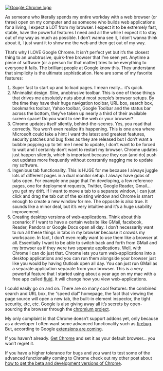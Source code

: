 <!--
slug: why-i-love-google-chrome-and-you-should-too
date: Sun Feb 08 2009 09:00:00 GMT+0100 (CET)
tags: google, chrome, browsers
title: Why I love Google Chrome (and you should too)
id: 98749783
link: http://joreteg.com/post/98749783/why-i-love-google-chrome-and-you-should-too
raw: {"blog_name":"henrikjoreteg","id":98749783,"post_url":"http://joreteg.com/post/98749783/why-i-love-google-chrome-and-you-should-too","slug":"why-i-love-google-chrome-and-you-should-too","type":"text","date":"2009-02-08 08:00:00 GMT","timestamp":1234080000,"state":"published","format":"markdown","reblog_key":"OeuNabpv","tags":["google","chrome","browsers"],"short_url":"http://tmblr.co/ZgL_Yy5uirN","recommended_source":null,"recommended_color":null,"highlighted":[],"note_count":0,"title":"Why I love Google Chrome (and you should too)","body":"<p><a href=\"http://www.google.com/chrome\"><img src=\"http://farm4.static.flickr.com/3075/2820302020_14d8760918_o.jpg\" alt=\"Google Chrome logo\"/></a></p>\n\n<p>As someone who literally spends my entire workday with a web browser (or three) open on my computer and as someone who builds web applications for a living, I expect a LOT from my browser. I expect it to be extremely fast, stable, have the powerful features I need and all the while I expect it to stay out of my way as much as possible. I don&rsquo;t wanna see it, I don&rsquo;t wanna think about it, I just want it to show me the web and then get out of my way.</p>\n\n<p>That&rsquo;s why I LOVE Google Chrome. It isn&rsquo;t perfect yet but it&rsquo;s the closest thing to an unobtrusive, quirk-free browser that I&rsquo;ve seen yet. Anytime a piece of software (or a person for that matter) tries to be everything to everyone it fails. The brilliant people at Google know this. They understand that simplicity is the ultimate sophistication. Here are some of my favorite features:</p>\n\n<ol><li>Super fast to start up and to load pages. I mean really&hellip; it&rsquo;s quick.</li>\n<li>Minimalist design. Slim, unobtrusive toolbar. This is one of those things that drives me absolutely nuts about most people&rsquo;s browser setups. By the time they have their huge navigation toolbar, URL box, search box, bookmarks toolbar, Yahoo toolbar, Google Toolbar and the status bar across the bottom, they&rsquo;ve taken up nearly a third of their available screen space! Do you want to see the web or your browser?</li>\n<li>Chrome updates itself silently, behind-the-scenes. Yes, you read that correctly. You won&rsquo;t even realize it&rsquo;s happening. This is one area where Microsoft could take a hint: I want the latest and greatest features, security patches and bug fixes as they are released but I don&rsquo;t want a bubble popping up to tell me I need to update, I don&rsquo;t want to be forced to wait and I certainly don&rsquo;t want to restart my browser. Chrome updates just happen silently, which is important because they can (and do) push out updates more frequently without constantly nagging me to update my software.</li>\n<li>Ingenious tab functionality. This is HUGE for me because I always juggle lots of different pages in a dual monitor setup. I always have gobs of tabs open. For example one page that I&rsquo;m developing, a few reference pages, one for deployment requests, Twitter, Google Reader, Gmail&hellip; you get my drift. If I want to move a tab to a separate window, I can just click and drag the tab out of the existing window and Chrome is smart enough to create a new window for me. The opposite is also true. It sounds like a minor deal, but it&rsquo;s very intuitive and it&rsquo;s a huge usability improvement.</li>\n<li>Creating desktop versions of web-applications. Think about this scenario: if I want to have a certain website like GMail, facebook, Reader, Pandora or Google Docs open all day. I don&rsquo;t necessarily want to run all these things in tabs in my browser because it crowds my workspace. In fact, I don&rsquo;t even really want to use them like a browser at all. Essentially I want to be able to switch back and forth from GMail and my browser as if they were two separate applications. Well, with Chrome I can do just that. Chrome lets you turn web-applications into a desktop applications and you can run them alongside your browser just like you would by having Outlook open all day. You can just run GMail as a separate application separate from your browser. This is a very powerful feature that I started using about a year ago on my mac with a free app called <a href=\"http://fluidapp.com/\">fluid</a>. It will change how you view web-applications.</li>\n</ol><p>I could easily go on and on. There are so many cool features: the combined search and URL box, the &ldquo;speed dial&rdquo; homepage, the fact that viewing the page source will open a new tab, the built-in element inspector, the tight security, etc, etc. Google is also giving away all it&rsquo;s secrets by open-sourcing the browser through the <a href=\"http://code.google.com/chromium/\">chromium project</a>.</p>\n\n<p>My only complaint is that Chrome doesn&rsquo;t support addons yet, only because as a developer I often want some advanced functionality such as <a href=\"http://getfirebug.com/\">firebug</a>. But, according to Google <a href=\"http://dev.chromium.org/developers/design-documents/extensions\">extensions are coming</a>.</p>\n\n<p>If you haven&rsquo;t already. <a href=\"http://google.com/chrome\">Get Chrome</a> and set it as your default browser&hellip; you won&rsquo;t regret it.</p>\n\n<p>If you have a higher tolerance for bugs and you want to test some of the advanced functionality coming to Chrome check out my other post about <a href=\"http://www.joreteg.com/blog/2009/jan/12/how-get-beta-and-dev-versions-google-chrome/\">how to get the beta and development versions of Chrome</a>.</p>","reblog":{"tree_html":"","comment":"<p><a href=\"http://www.google.com/chrome\"><img src=\"http://farm4.static.flickr.com/3075/2820302020_14d8760918_o.jpg\" alt=\"Google Chrome logo\"></a></p>\n\n<p>As someone who literally spends my entire workday with a web browser (or three) open on my computer and as someone who builds web applications for a living, I expect a LOT from my browser. I expect it to be extremely fast, stable, have the powerful features I need and all the while I expect it to stay out of my way as much as possible. I don’t wanna see it, I don’t wanna think about it, I just want it to show me the web and then get out of my way.</p>\n\n<p>That’s why I LOVE Google Chrome. It isn’t perfect yet but it’s the closest thing to an unobtrusive, quirk-free browser that I’ve seen yet. Anytime a piece of software (or a person for that matter) tries to be everything to everyone it fails. The brilliant people at Google know this. They understand that simplicity is the ultimate sophistication. Here are some of my favorite features:</p>\n\n<ol><li>Super fast to start up and to load pages. I mean really… it’s quick.</li>\n<li>Minimalist design. Slim, unobtrusive toolbar. This is one of those things that drives me absolutely nuts about most people’s browser setups. By the time they have their huge navigation toolbar, URL box, search box, bookmarks toolbar, Yahoo toolbar, Google Toolbar and the status bar across the bottom, they’ve taken up nearly a third of their available screen space! Do you want to see the web or your browser?</li>\n<li>Chrome updates itself silently, behind-the-scenes. Yes, you read that correctly. You won’t even realize it’s happening. This is one area where Microsoft could take a hint: I want the latest and greatest features, security patches and bug fixes as they are released but I don’t want a bubble popping up to tell me I need to update, I don’t want to be forced to wait and I certainly don’t want to restart my browser. Chrome updates just happen silently, which is important because they can (and do) push out updates more frequently without constantly nagging me to update my software.</li>\n<li>Ingenious tab functionality. This is HUGE for me because I always juggle lots of different pages in a dual monitor setup. I always have gobs of tabs open. For example one page that I’m developing, a few reference pages, one for deployment requests, Twitter, Google Reader, Gmail… you get my drift. If I want to move a tab to a separate window, I can just click and drag the tab out of the existing window and Chrome is smart enough to create a new window for me. The opposite is also true. It sounds like a minor deal, but it’s very intuitive and it’s a huge usability improvement.</li>\n<li>Creating desktop versions of web-applications. Think about this scenario: if I want to have a certain website like GMail, facebook, Reader, Pandora or Google Docs open all day. I don’t necessarily want to run all these things in tabs in my browser because it crowds my workspace. In fact, I don’t even really want to use them like a browser at all. Essentially I want to be able to switch back and forth from GMail and my browser as if they were two separate applications. Well, with Chrome I can do just that. Chrome lets you turn web-applications into a desktop applications and you can run them alongside your browser just like you would by having Outlook open all day. You can just run GMail as a separate application separate from your browser. This is a very powerful feature that I started using about a year ago on my mac with a free app called <a href=\"http://fluidapp.com/\">fluid</a>. It will change how you view web-applications.</li>\n</ol><p>I could easily go on and on. There are so many cool features: the combined search and URL box, the “speed dial” homepage, the fact that viewing the page source will open a new tab, the built-in element inspector, the tight security, etc, etc. Google is also giving away all it’s secrets by open-sourcing the browser through the <a href=\"http://code.google.com/chromium/\">chromium project</a>.</p>\n\n<p>My only complaint is that Chrome doesn’t support addons yet, only because as a developer I often want some advanced functionality such as <a href=\"http://getfirebug.com/\">firebug</a>. But, according to Google <a href=\"http://dev.chromium.org/developers/design-documents/extensions\">extensions are coming</a>.</p>\n\n<p>If you haven’t already. <a href=\"http://google.com/chrome\">Get Chrome</a> and set it as your default browser… you won’t regret it.</p>\n\n<p>If you have a higher tolerance for bugs and you want to test some of the advanced functionality coming to Chrome check out my other post about <a href=\"http://www.joreteg.com/blog/2009/jan/12/how-get-beta-and-dev-versions-google-chrome/\">how to get the beta and development versions of Chrome</a>.</p>"},"trail":[{"blog":{"name":"henrikjoreteg","active":true,"theme":{"header_full_width":1500,"header_full_height":500,"header_focus_width":676,"header_focus_height":380,"avatar_shape":"circle","background_color":"#F6F6F6","body_font":"Helvetica Neue","header_bounds":"0,1249,380,573","header_image":"http://static.tumblr.com/df7befc8b0387cf597578e613c221cb3/uzkwgdq/FAjnt7hyg/tumblr_static_agmw2bdhkjs4ws4sscw44swgc.jpg","header_image_focused":"http://static.tumblr.com/df7befc8b0387cf597578e613c221cb3/uzkwgdq/1oSnt7hyh/tumblr_static_tumblr_static_agmw2bdhkjs4ws4sscw44swgc_focused_v3.jpg","header_image_scaled":"http://static.tumblr.com/df7befc8b0387cf597578e613c221cb3/uzkwgdq/FAjnt7hyg/tumblr_static_agmw2bdhkjs4ws4sscw44swgc_2048_v2.jpg","header_stretch":true,"link_color":"#529ECC","show_avatar":true,"show_description":true,"show_header_image":true,"show_title":true,"title_color":"#444444","title_font":"Helvetica Neue","title_font_weight":"bold"}},"post":{"id":"98749783"},"content_raw":"<p><a href=\"http://www.google.com/chrome\"><img src=\"http://farm4.static.flickr.com/3075/2820302020_14d8760918_o.jpg\" alt=\"Google Chrome logo\"></a></p>\n\n<p>As someone who literally spends my entire workday with a web browser (or three) open on my computer and as someone who builds web applications for a living, I expect a LOT from my browser. I expect it to be extremely fast, stable, have the powerful features I need and all the while I expect it to stay out of my way as much as possible. I don’t wanna see it, I don’t wanna think about it, I just want it to show me the web and then get out of my way.</p>\n\n<p>That’s why I LOVE Google Chrome. It isn’t perfect yet but it’s the closest thing to an unobtrusive, quirk-free browser that I’ve seen yet. Anytime a piece of software (or a person for that matter) tries to be everything to everyone it fails. The brilliant people at Google know this. They understand that simplicity is the ultimate sophistication. Here are some of my favorite features:</p>\n\n<ol><li>Super fast to start up and to load pages. I mean really… it’s quick.</li>\n<li>Minimalist design. Slim, unobtrusive toolbar. This is one of those things that drives me absolutely nuts about most people’s browser setups. By the time they have their huge navigation toolbar, URL box, search box, bookmarks toolbar, Yahoo toolbar, Google Toolbar and the status bar across the bottom, they’ve taken up nearly a third of their available screen space! Do you want to see the web or your browser?</li>\n<li>Chrome updates itself silently, behind-the-scenes. Yes, you read that correctly. You won’t even realize it’s happening. This is one area where Microsoft could take a hint: I want the latest and greatest features, security patches and bug fixes as they are released but I don’t want a bubble popping up to tell me I need to update, I don’t want to be forced to wait and I certainly don’t want to restart my browser. Chrome updates just happen silently, which is important because they can (and do) push out updates more frequently without constantly nagging me to update my software.</li>\n<li>Ingenious tab functionality. This is HUGE for me because I always juggle lots of different pages in a dual monitor setup. I always have gobs of tabs open. For example one page that I’m developing, a few reference pages, one for deployment requests, Twitter, Google Reader, Gmail… you get my drift. If I want to move a tab to a separate window, I can just click and drag the tab out of the existing window and Chrome is smart enough to create a new window for me. The opposite is also true. It sounds like a minor deal, but it’s very intuitive and it’s a huge usability improvement.</li>\n<li>Creating desktop versions of web-applications. Think about this scenario: if I want to have a certain website like GMail, facebook, Reader, Pandora or Google Docs open all day. I don’t necessarily want to run all these things in tabs in my browser because it crowds my workspace. In fact, I don’t even really want to use them like a browser at all. Essentially I want to be able to switch back and forth from GMail and my browser as if they were two separate applications. Well, with Chrome I can do just that. Chrome lets you turn web-applications into a desktop applications and you can run them alongside your browser just like you would by having Outlook open all day. You can just run GMail as a separate application separate from your browser. This is a very powerful feature that I started using about a year ago on my mac with a free app called <a href=\"http://fluidapp.com/\">fluid</a>. It will change how you view web-applications.</li>\n</ol><p>I could easily go on and on. There are so many cool features: the combined search and URL box, the “speed dial” homepage, the fact that viewing the page source will open a new tab, the built-in element inspector, the tight security, etc, etc. Google is also giving away all it’s secrets by open-sourcing the browser through the <a href=\"http://code.google.com/chromium/\">chromium project</a>.</p>\n\n<p>My only complaint is that Chrome doesn’t support addons yet, only because as a developer I often want some advanced functionality such as <a href=\"http://getfirebug.com/\">firebug</a>. But, according to Google <a href=\"http://dev.chromium.org/developers/design-documents/extensions\">extensions are coming</a>.</p>\n\n<p>If you haven’t already. <a href=\"http://google.com/chrome\">Get Chrome</a> and set it as your default browser… you won’t regret it.</p>\n\n<p>If you have a higher tolerance for bugs and you want to test some of the advanced functionality coming to Chrome check out my other post about <a href=\"http://www.joreteg.com/blog/2009/jan/12/how-get-beta-and-dev-versions-google-chrome/\">how to get the beta and development versions of Chrome</a>.</p>","content":"<p><img external_src=\"http://farm4.static.flickr.com/3075/2820302020_14d8760918_o.jpg\" src=\"http://assets.tumblr.com/images/inline_photo.png?2\" loader=\"http://assets.tumblr.com/images/inline_photo_loading.gif\" width=\"44\" height=\"49\" class=\"inline_external_image constrained_image\"/></p>\n\n<p>As someone who literally spends my entire workday with a web browser (or three) open on my computer and as someone who builds web applications for a living, I expect a LOT from my browser. I expect it to be extremely fast, stable, have the powerful features I need and all the while I expect it to stay out of my way as much as possible. I don’t wanna see it, I don’t wanna think about it, I just want it to show me the web and then get out of my way.</p>\n\n<p>That’s why I LOVE Google Chrome. It isn’t perfect yet but it’s the closest thing to an unobtrusive, quirk-free browser that I’ve seen yet. Anytime a piece of software (or a person for that matter) tries to be everything to everyone it fails. The brilliant people at Google know this. They understand that simplicity is the ultimate sophistication. Here are some of my favorite features:</p>\n\n<ol><li>Super fast to start up and to load pages. I mean really… it’s quick.</li>\n<li>Minimalist design. Slim, unobtrusive toolbar. This is one of those things that drives me absolutely nuts about most people’s browser setups. By the time they have their huge navigation toolbar, URL box, search box, bookmarks toolbar, Yahoo toolbar, Google Toolbar and the status bar across the bottom, they’ve taken up nearly a third of their available screen space! Do you want to see the web or your browser?</li>\n<li>Chrome updates itself silently, behind-the-scenes. Yes, you read that correctly. You won’t even realize it’s happening. This is one area where Microsoft could take a hint: I want the latest and greatest features, security patches and bug fixes as they are released but I don’t want a bubble popping up to tell me I need to update, I don’t want to be forced to wait and I certainly don’t want to restart my browser. Chrome updates just happen silently, which is important because they can (and do) push out updates more frequently without constantly nagging me to update my software.</li>\n<li>Ingenious tab functionality. This is HUGE for me because I always juggle lots of different pages in a dual monitor setup. I always have gobs of tabs open. For example one page that I’m developing, a few reference pages, one for deployment requests, Twitter, Google Reader, Gmail… you get my drift. If I want to move a tab to a separate window, I can just click and drag the tab out of the existing window and Chrome is smart enough to create a new window for me. The opposite is also true. It sounds like a minor deal, but it’s very intuitive and it’s a huge usability improvement.</li>\n<li>Creating desktop versions of web-applications. Think about this scenario: if I want to have a certain website like GMail, facebook, Reader, Pandora or Google Docs open all day. I don’t necessarily want to run all these things in tabs in my browser because it crowds my workspace. In fact, I don’t even really want to use them like a browser at all. Essentially I want to be able to switch back and forth from GMail and my browser as if they were two separate applications. Well, with Chrome I can do just that. Chrome lets you turn web-applications into a desktop applications and you can run them alongside your browser just like you would by having Outlook open all day. You can just run GMail as a separate application separate from your browser. This is a very powerful feature that I started using about a year ago on my mac with a free app called <a href=\"http://fluidapp.com/\">fluid</a>. It will change how you view web-applications.</li>\n</ol><p>I could easily go on and on. There are so many cool features: the combined search and URL box, the “speed dial” homepage, the fact that viewing the page source will open a new tab, the built-in element inspector, the tight security, etc, etc. Google is also giving away all it’s secrets by open-sourcing the browser through the <a href=\"http://code.google.com/chromium/\">chromium project</a>.</p>\n\n<p>My only complaint is that Chrome doesn’t support addons yet, only because as a developer I often want some advanced functionality such as <a href=\"http://getfirebug.com/\">firebug</a>. But, according to Google <a href=\"http://dev.chromium.org/developers/design-documents/extensions\">extensions are coming</a>.</p>\n\n<p>If you haven’t already. <a href=\"http://google.com/chrome\">Get Chrome</a> and set it as your default browser… you won’t regret it.</p>\n\n<p>If you have a higher tolerance for bugs and you want to test some of the advanced functionality coming to Chrome check out my other post about <a href=\"http://www.joreteg.com/blog/2009/jan/12/how-get-beta-and-dev-versions-google-chrome/\">how to get the beta and development versions of Chrome</a>.</p>","is_current_item":true,"is_root_item":true}]}
publish: 2009-02-08
-->


<p><a href="http://www.google.com/chrome"><img src="http://farm4.static.flickr.com/3075/2820302020_14d8760918_o.jpg" alt="Google Chrome logo"/></a></p>

<p>As someone who literally spends my entire workday with a web browser (or three) open on my computer and as someone who builds web applications for a living, I expect a LOT from my browser. I expect it to be extremely fast, stable, have the powerful features I need and all the while I expect it to stay out of my way as much as possible. I don&rsquo;t wanna see it, I don&rsquo;t wanna think about it, I just want it to show me the web and then get out of my way.</p>

<p>That&rsquo;s why I LOVE Google Chrome. It isn&rsquo;t perfect yet but it&rsquo;s the closest thing to an unobtrusive, quirk-free browser that I&rsquo;ve seen yet. Anytime a piece of software (or a person for that matter) tries to be everything to everyone it fails. The brilliant people at Google know this. They understand that simplicity is the ultimate sophistication. Here are some of my favorite features:</p>

<ol><li>Super fast to start up and to load pages. I mean really&hellip; it&rsquo;s quick.</li>
<li>Minimalist design. Slim, unobtrusive toolbar. This is one of those things that drives me absolutely nuts about most people&rsquo;s browser setups. By the time they have their huge navigation toolbar, URL box, search box, bookmarks toolbar, Yahoo toolbar, Google Toolbar and the status bar across the bottom, they&rsquo;ve taken up nearly a third of their available screen space! Do you want to see the web or your browser?</li>
<li>Chrome updates itself silently, behind-the-scenes. Yes, you read that correctly. You won&rsquo;t even realize it&rsquo;s happening. This is one area where Microsoft could take a hint: I want the latest and greatest features, security patches and bug fixes as they are released but I don&rsquo;t want a bubble popping up to tell me I need to update, I don&rsquo;t want to be forced to wait and I certainly don&rsquo;t want to restart my browser. Chrome updates just happen silently, which is important because they can (and do) push out updates more frequently without constantly nagging me to update my software.</li>
<li>Ingenious tab functionality. This is HUGE for me because I always juggle lots of different pages in a dual monitor setup. I always have gobs of tabs open. For example one page that I&rsquo;m developing, a few reference pages, one for deployment requests, Twitter, Google Reader, Gmail&hellip; you get my drift. If I want to move a tab to a separate window, I can just click and drag the tab out of the existing window and Chrome is smart enough to create a new window for me. The opposite is also true. It sounds like a minor deal, but it&rsquo;s very intuitive and it&rsquo;s a huge usability improvement.</li>
<li>Creating desktop versions of web-applications. Think about this scenario: if I want to have a certain website like GMail, facebook, Reader, Pandora or Google Docs open all day. I don&rsquo;t necessarily want to run all these things in tabs in my browser because it crowds my workspace. In fact, I don&rsquo;t even really want to use them like a browser at all. Essentially I want to be able to switch back and forth from GMail and my browser as if they were two separate applications. Well, with Chrome I can do just that. Chrome lets you turn web-applications into a desktop applications and you can run them alongside your browser just like you would by having Outlook open all day. You can just run GMail as a separate application separate from your browser. This is a very powerful feature that I started using about a year ago on my mac with a free app called <a href="http://fluidapp.com/">fluid</a>. It will change how you view web-applications.</li>
</ol><p>I could easily go on and on. There are so many cool features: the combined search and URL box, the &ldquo;speed dial&rdquo; homepage, the fact that viewing the page source will open a new tab, the built-in element inspector, the tight security, etc, etc. Google is also giving away all it&rsquo;s secrets by open-sourcing the browser through the <a href="http://code.google.com/chromium/">chromium project</a>.</p>

<p>My only complaint is that Chrome doesn&rsquo;t support addons yet, only because as a developer I often want some advanced functionality such as <a href="http://getfirebug.com/">firebug</a>. But, according to Google <a href="http://dev.chromium.org/developers/design-documents/extensions">extensions are coming</a>.</p>

<p>If you haven&rsquo;t already. <a href="http://google.com/chrome">Get Chrome</a> and set it as your default browser&hellip; you won&rsquo;t regret it.</p>

<p>If you have a higher tolerance for bugs and you want to test some of the advanced functionality coming to Chrome check out my other post about <a href="http://www.joreteg.com/blog/2009/jan/12/how-get-beta-and-dev-versions-google-chrome/">how to get the beta and development versions of Chrome</a>.</p>
